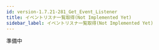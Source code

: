 ```yaml
---
id: version-1.7.21-281_Get_Event_Listener
title: イベントリスナ一覧取得(Not Implemented Yet)
sidebar_label: イベントリスナ一覧取得(Not Implemented Yet)
---
```



準備中


